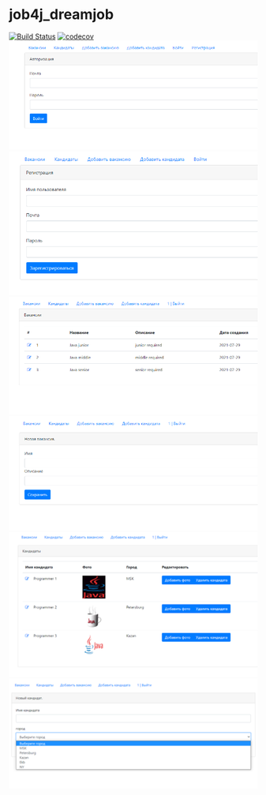 # job4j_dreamjob
[![Build Status](https://travis-ci.com/hasover/job4j_dreamjob.svg?branch=master)](https://travis-ci.com/hasover/job4j_dreamjob)
[![codecov](https://codecov.io/gh/hasover/job4j_dreamjob/branch/master/graph/badge.svg?token=400JIIWQ8F)](https://codecov.io/gh/hasover/job4j_dreamjob)
![alt text](https://github.com/hasover/job4j_dreamjob/blob/master/images/auth.PNG)
![alt text](https://github.com/hasover/job4j_dreamjob/blob/master/images/reg.PNG)
![alt text](https://github.com/hasover/job4j_dreamjob/blob/master/images/vac.PNG)
![alt text](https://github.com/hasover/job4j_dreamjob/blob/master/images/vac_new.PNG)
![alt text](https://github.com/hasover/job4j_dreamjob/blob/master/images/cand.PNG)
![alt text](https://github.com/hasover/job4j_dreamjob/blob/master/images/cand_new.PNG)





